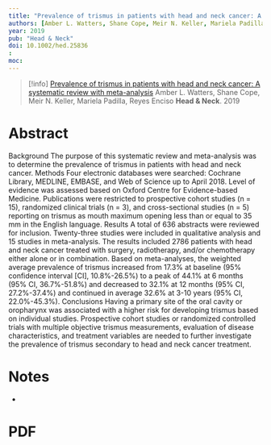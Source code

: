 ```yaml
---
title: "Prevalence of trismus in patients with head and neck cancer: A systematic review with meta-analysis"
authors: [Amber L. Watters, Shane Cope, Meir N. Keller, Mariela Padilla, Reyes Enciso]
year: 2019
pub: "Head & Neck"
doi: 10.1002/hed.25836
: 
moc: 
---
```

>[!info]
[Prevalence of trismus in patients with head and neck cancer: A systematic review with meta-analysis](https://pubmed.ncbi.nlm.nih.gov//)
Amber L. Watters, Shane Cope, Meir N. Keller, Mariela Padilla, Reyes Enciso
**Head & Neck**. 2019

# Abstract
Background The purpose of this systematic review and meta-analysis was to determine the prevalence of trismus in patients with head and neck cancer. Methods Four electronic databases were searched: Cochrane Library, MEDLINE, EMBASE, and Web of Science up to April 2018. Level of evidence was assessed based on Oxford Centre for Evidence-based Medicine. Publications were restricted to prospective cohort studies (n = 15), randomized clinical trials (n = 3), and cross-sectional studies (n = 5) reporting on trismus as mouth maximum opening less than or equal to 35 mm in the English language. Results A total of 636 abstracts were reviewed for inclusion. Twenty-three studies were included in qualitative analysis and 15 studies in meta-analysis. The results included 2786 patients with head and neck cancer treated with surgery, radiotherapy, and/or chemotherapy either alone or in combination. Based on meta-analyses, the weighted average prevalence of trismus increased from 17.3% at baseline (95% confidence interval [CI], 10.8%-26.5%) to a peak of 44.1% at 6 months (95% CI, 36.7%-51.8%) and decreased to 32.1% at 12 months (95% CI, 27.2%-37.4%) and continued in average 32.6% at 3-10 years (95% CI, 22.0%-45.3%). Conclusions Having a primary site of the oral cavity or oropharynx was associated with a higher risk for developing trismus based on individual studies. Prospective cohort studies or randomized controlled trials with multiple objective trismus measurements, evaluation of disease characteristics, and treatment variables are needed to further investigate the prevalence of trismus secondary to head and neck cancer treatment.

# Notes
- 

# PDF
